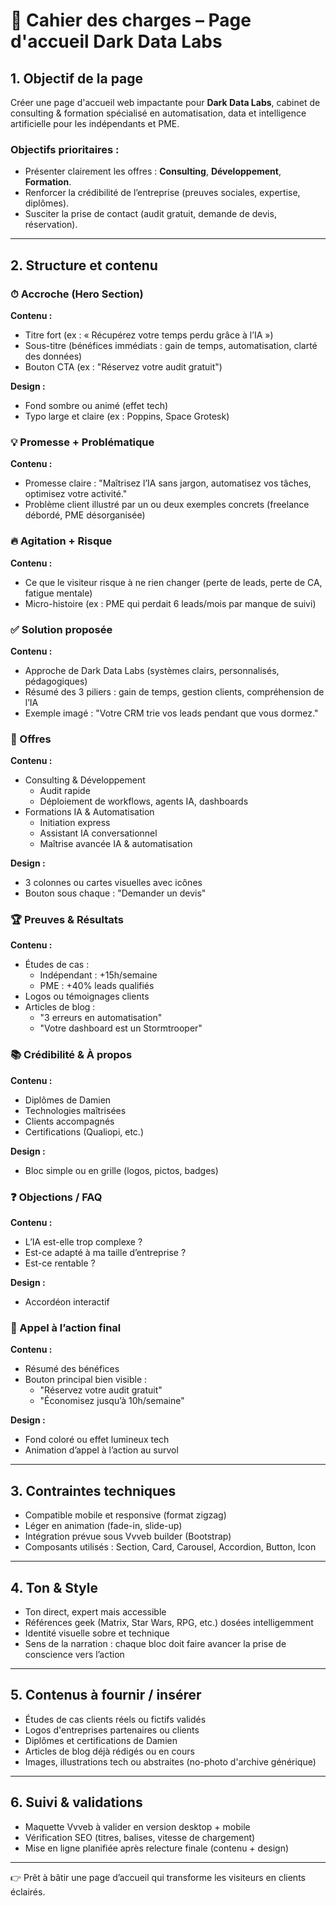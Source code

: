# 📘 Cahier des charges – Page d'accueil Dark Data Labs

## 1. Objectif de la page
Créer une page d'accueil web impactante pour **Dark Data Labs**, cabinet de consulting & formation spécialisé en automatisation, data et intelligence artificielle pour les indépendants et PME.

### Objectifs prioritaires :
- Présenter clairement les offres : **Consulting**, **Développement**, **Formation**.
- Renforcer la crédibilité de l’entreprise (preuves sociales, expertise, diplômes).
- Susciter la prise de contact (audit gratuit, demande de devis, réservation).

---

## 2. Structure et contenu

### ⏱ Accroche (Hero Section)
**Contenu :**
- Titre fort (ex : « Récupérez votre temps perdu grâce à l’IA »)
- Sous-titre (bénéfices immédiats : gain de temps, automatisation, clarté des données)
- Bouton CTA (ex : "Réservez votre audit gratuit")

**Design :**
- Fond sombre ou animé (effet tech)
- Typo large et claire (ex : Poppins, Space Grotesk)

### 💡 Promesse + Problématique
**Contenu :**
- Promesse claire : "Maîtrisez l’IA sans jargon, automatisez vos tâches, optimisez votre activité."
- Problème client illustré par un ou deux exemples concrets (freelance débordé, PME désorganisée)

### 🔥 Agitation + Risque
**Contenu :**
- Ce que le visiteur risque à ne rien changer (perte de leads, perte de CA, fatigue mentale)
- Micro-histoire (ex : PME qui perdait 6 leads/mois par manque de suivi)

### ✅ Solution proposée
**Contenu :**
- Approche de Dark Data Labs (systèmes clairs, personnalisés, pédagogiques)
- Résumé des 3 piliers : gain de temps, gestion clients, compréhension de l’IA
- Exemple imagé : "Votre CRM trie vos leads pendant que vous dormez."

### 🧩 Offres
**Contenu :**
- Consulting & Développement
  - Audit rapide
  - Déploiement de workflows, agents IA, dashboards
- Formations IA & Automatisation
  - Initiation express
  - Assistant IA conversationnel
  - Maîtrise avancée IA & automatisation

**Design :**
- 3 colonnes ou cartes visuelles avec icônes
- Bouton sous chaque : "Demander un devis"

### 🏆 Preuves & Résultats
**Contenu :**
- Études de cas :
  - Indépendant : +15h/semaine
  - PME : +40% leads qualifiés
- Logos ou témoignages clients
- Articles de blog :
  - "3 erreurs en automatisation"
  - "Votre dashboard est un Stormtrooper"

### 📚 Crédibilité & À propos
**Contenu :**
- Diplômes de Damien
- Technologies maîtrisées
- Clients accompagnés
- Certifications (Qualiopi, etc.)

**Design :**
- Bloc simple ou en grille (logos, pictos, badges)

### ❓ Objections / FAQ
**Contenu :**
- L’IA est-elle trop complexe ?
- Est-ce adapté à ma taille d’entreprise ?
- Est-ce rentable ?

**Design :**
- Accordéon interactif

### 🚀 Appel à l’action final
**Contenu :**
- Résumé des bénéfices
- Bouton principal bien visible :
  - "Réservez votre audit gratuit"
  - "Économisez jusqu’à 10h/semaine"

**Design :**
- Fond coloré ou effet lumineux tech
- Animation d’appel à l’action au survol

---

## 3. Contraintes techniques
- Compatible mobile et responsive (format zigzag)
- Léger en animation (fade-in, slide-up)
- Intégration prévue sous Vvveb builder (Bootstrap)
- Composants utilisés : Section, Card, Carousel, Accordion, Button, Icon

---

## 4. Ton & Style
- Ton direct, expert mais accessible
- Références geek (Matrix, Star Wars, RPG, etc.) dosées intelligemment
- Identité visuelle sobre et technique
- Sens de la narration : chaque bloc doit faire avancer la prise de conscience vers l’action

---

## 5. Contenus à fournir / insérer
- Études de cas clients réels ou fictifs validés
- Logos d'entreprises partenaires ou clients
- Diplômes et certifications de Damien
- Articles de blog déjà rédigés ou en cours
- Images, illustrations tech ou abstraites (no-photo d'archive générique)

---

## 6. Suivi & validations
- Maquette Vvveb à valider en version desktop + mobile
- Vérification SEO (titres, balises, vitesse de chargement)
- Mise en ligne planifiée après relecture finale (contenu + design)

---

👉 Prêt à bâtir une page d’accueil qui transforme les visiteurs en clients éclairés.

